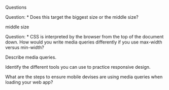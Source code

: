 Questions

Question: * Does this target the biggest size or the middle size?

middle size

Question: * CSS is interpreted by the browser from the top of the document down.
How would you write media queries differently if you use max-width versus min-width?


Describe media queries.


Identify the different tools you can use to practice responsive design.



What are the steps to ensure mobile devises are using media queries when loading your web app?
